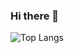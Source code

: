 ### Hi there 👋

![Top Langs](https://github-readme-stats.vercel.app/api/top-langs/?username=anuraghazra&layout=compact)